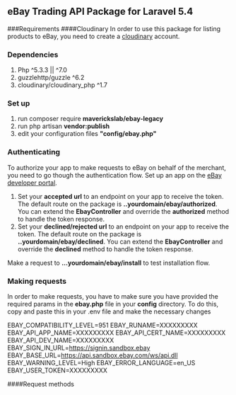 ## eBay Trading API Package for Laravel 5.4

###Requirements
####Cloudinary
In order to use this package for listing products to eBay, you need to create a [cloudinary](http://cloudinary.com/) account.

### Dependencies
1. Php ^5.3.3 || ^7.0
2. guzzlehttp/guzzle ^6.2
3. cloudinary/cloudinary_php ^1.7

### Set up
1. run composer require **maverickslab/ebay-legacy**
2. run php artisan **vendor:publish**
3. edit your configuration files **"config/ebay.php"**

### Authenticating
To authorize your app to make requests to eBay on behalf of the merchant, you need to go though the authentication flow. Set up an app on the [eBay developer portal](https://go.developer.ebay.com/).
1. Set your **accepted url** to an endpoint on your app to receive the token. The default route on the package is **..yourdomain/ebay/authorized**. You can extend the **EbayController** and override the **authorized** method to handle the token response.
2. Set your **declined/rejected url** to an endpoint on your app to receive the token. The default route on the package is **..yourdomain/ebay/declined**. You can extend the **EbayController** and override the **declined** method to handle the token response.

Make a request to **...yourdomain/ebay/install** to test installation flow. 

### Making requests
In order to make requests, you have to make sure you have provided the required params in the **ebay.php** file in your **config** directory. To do this, copy and paste this in your .env file and make the necessary changes

EBAY_COMPATIBILITY_LEVEL=951
EBAY_RUNAME=XXXXXXXXX
EBAY_API_APP_NAME=XXXXXXXXX
EBAY_API_CERT_NAME=XXXXXXXXX
EBAY_API_DEV_NAME=XXXXXXXXX
EBAY_SIGN_IN_URL=https://signin.sandbox.ebay
EBAY_BASE_URL=https://api.sandbox.ebay.com/ws/api.dll
EBAY_WARNING_LEVEL=High
EBAY_ERROR_LANGUAGE=en_US
EBAY_USER_TOKEN=XXXXXXXXX

####Request methods
